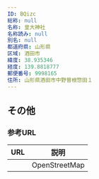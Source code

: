 ```yaml
---
ID: BQizc
総称: null
名称: 皇大神社
名称読み: null
別名: null
都道府県: 山形県
区域: 酒田市
緯度: 38.935346
経度: 139.8818777
郵便番号: 9998165
住所: 山形県酒田市中野曽根惣田１
---
```


## その他

### 参考URL

| URL | 説明          |
| --- | ------------- |
|     | OpenStreetMap |
